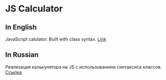 # JS Calculator

## In English 
JavaScript calulator. Built with class syntax. [Link](https://denisnyux.github.io/js-calculator/)

## In Russian
Реализация калькулятора на JS с использованием синтаксиса классов. [Ссылка](https://denisnyux.github.io/js-calculator/)

